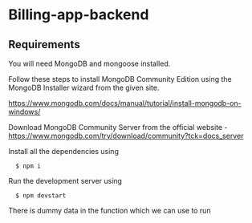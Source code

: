 # Billing-app-backend

## Requirements

You will need MongoDB and mongoose installed.

Follow these steps to install MongoDB Community Edition using the MongoDB Installer wizard from the given site.

https://www.mongodb.com/docs/manual/tutorial/install-mongodb-on-windows/

Download MongoDB Community Server from the official website  - https://www.mongodb.com/try/download/community?tck=docs_server 

Install all the dependencies using 

      $ npm i
  
  
Run the development server using 

      $ npm devstart

There is dummy data in the function which we can use to run
